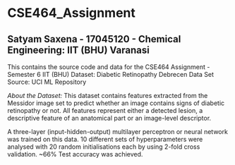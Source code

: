 # CSE464_Assignment
## Satyam Saxena - 17045120 - Chemical Engineering: IIT (BHU) Varanasi
This contains the source code and data for the CSE464 Assignment - Semester 6 IIT (BHU)
Dataset: Diabetic Retinopathy Debrecen Data Set
Source: UCI ML Repository

*About the Dataset:*
This dataset contains features extracted from the Messidor image set to predict whether an image contains signs of diabetic retinopathy or not. All features represent either a detected lesion, a descriptive feature of an anatomical part or an image-level descriptor.

A three-layer (input-hidden-output) multilayer perceptron or neural network was trained on this data. 10 different sets of hyperparameters were analysed with 20 random initialisations each by using 2-fold cross validation. ~66% Test accuracy was achieved.

